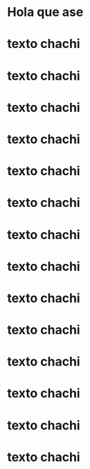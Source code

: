 # Hola que ase
# texto chachi
# texto chachi
# texto chachi
# texto chachi
# texto chachi
# texto chachi
# texto chachi
# texto chachi
# texto chachi
# texto chachi
# texto chachi
# texto chachi
# texto chachi
# texto chachi

